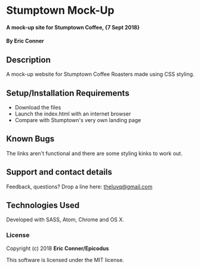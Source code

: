 # Stumptown Mock-Up

#### A mock-up site for Stumptown Coffee, {7 Sept 2018}

#### By Eric Conner

## Description

A mock-up website for Stumptown Coffee Roasters made using CSS styling.

## Setup/Installation Requirements

* Download the files
* Launch the index.html with an internet browser
* Compare with Stumptown's very own landing page


## Known Bugs

The links aren't functional and there are some styling kinks to work out.

## Support and contact details

Feedback, questions? Drop a line here: theluvq@gmail.com

## Technologies Used

Developed with SASS, Atom, Chrome and OS X.

### License

Copyright (c) 2018 **Eric Conner/Epicodus**

This software is licensed under the MIT license.
